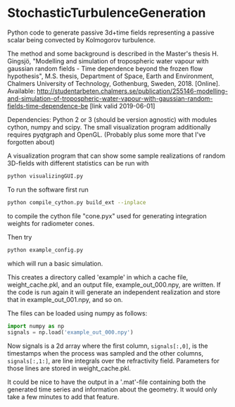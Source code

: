 # StochasticTurbulenceGeneration
Python code to generate passive 3d+time fields representing a passive scalar being convected by Kolmogorov turbulence.

The method and some background is described in the Master's thesis 
H. Gingsjö, "Modelling and simulation of tropospheric water vapour with gaussian random fields - Time dependence beyond the frozen flow hypothesis", M.S. thesis, Department of Space, Earth and Environment, Chalmers University of Technology, Gothenburg, Sweden, 2018. [Online]. Available: http://studentarbeten.chalmers.se/publication/255146-modelling-and-simulation-of-tropospheric-water-vapour-with-gaussian-random-fields-time-dependence-be [link valid 2019-06-01]

Dependencies:
Python 2 or 3 (should be version agnostic) with modules cython, numpy and scipy. The small visualization program additionally requires pyqtgraph and OpenGL.
(Probably plus some more that I've forgotten about)


A visualization program that can show some sample realizations of random 3D-fields with different statistics can be run with
```bash
python visualizingGUI.py
```


To run the software first run
```bash
python compile_cython.py build_ext --inplace
```

to compile the cython file "cone.pyx" used for generating integration weights for radiometer cones.

Then try
```bash
python example_config.py
```

which will run a basic simulation.


This creates a directory called 'example' in which a cache file, weight_cache.pkl, and an output file, example_out_000.npy, are written. If the code is run again it will generate an independent realization and store that in example_out_001.npy, and so on.

The files can be loaded using numpy as follows:
```python
import numpy as np
signals = np.load('example_out_000.npy')
```

Now signals is a 2d array where the first column, `signals[:,0]`, is the timestamps when the process was sampled and the other columns, `signals[:,1:]`, are line integrals over the refractivity field. Parameters for those lines are stored in weight_cache.pkl.

It could be nice to have the output in a '.mat'-file containing both the generated time series and information about the geometry. It would only take a few minutes to add that feature.
